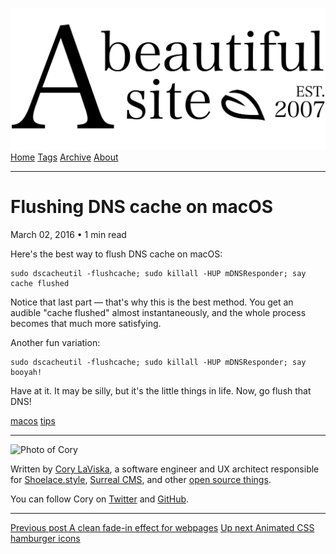 <a href="../../index.html" class="header-link"><img src="../../images/logos/wordmark.svg" alt="A Beautiful Site" class="wordmark" /></a> <a href="../../index.html" class="nav-item">Home</a> <a href="../../tags/index.html" class="nav-item">Tags</a> <a href="../index.html" class="nav-item">Archive</a> <a href="../../about/index.html" class="nav-item">About</a>

---

# Flushing DNS cache on macOS

March 02, 2016 • 1 min read

Here's the best way to flush DNS cache on macOS:

    sudo dscacheutil -flushcache; sudo killall -HUP mDNSResponder; say cache flushed

Notice that last part — that's why this is the best method. You get an audible "cache flushed" almost instantaneously, and the whole process becomes that much more satisfying.

Another fun variation:

    sudo dscacheutil -flushcache; sudo killall -HUP mDNSResponder; say booyah!

Have at it. It may be silly, but it's the little things in life. Now, go flush that DNS!

<a href="../../tags/macos/index.html" class="post-tag">macos</a> <a href="../../tags/tips/index.html" class="post-tag">tips</a>

---

<img src="http://0.gravatar.com/avatar/bf1b3b95fd5b096a3592247c29667b33?s=512" alt="Photo of Cory" class="avatar avatar-small" />

Written by [Cory LaViska](../../index-4.html), a software engineer and UX architect responsible for [Shoelace.style](https://shoelace.style/), [Surreal CMS](https://www.surrealcms.com/), and other [open source things](https://github.com/claviska).

You can follow Cory on [Twitter](https://twitter.com/claviska) and [GitHub](https://github.com/claviska).

---

<a href="../a-clean-fade-in-effect-for-webpages/index.html" class="post-nav-previous"><span class="small">Previous post</span> A clean fade-in effect for webpages</a> <a href="../animated-css-hamburger-icons/index.html" class="post-nav-next"><span class="small">Up next</span> Animated CSS hamburger icons</a>
